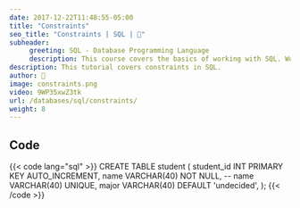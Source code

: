 ```yaml
---
date: 2017-12-22T11:48:55-05:00
title: "Constraints"
seo_title: "Constraints | SQL | 🦒"
subheader:
     greeting: SQL - Database Programming Language
     description: This course covers the basics of working with SQL. Work your way through the videos/articles and I'll teach you everything you need to know to interact with database management systems and create powerful relational databases!
description: This tutorial covers constraints in SQL.
author: 🦒
image: constraints.png
video: 9WP35xwZ3tk
url: /databases/sql/constraints/
weight: 8
---
```


## Code

{{< code lang="sql" >}}
CREATE TABLE student (
  student_id INT PRIMARY KEY AUTO_INCREMENT,
  name VARCHAR(40) NOT NULL,
  -- name VARCHAR(40) UNIQUE,
  major VARCHAR(40) DEFAULT 'undecided',
);
{{< /code >}}


